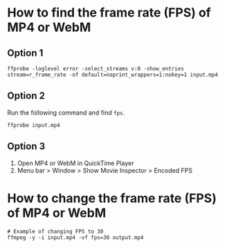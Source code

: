 # How to find the frame rate (FPS) of MP4 or WebM
## Option 1
```shell
ffprobe -loglevel error -select_streams v:0 -show_entries stream=r_frame_rate -of default=noprint_wrappers=1:nokey=1 input.mp4
```
## Option 2
Run the following command and find `fps`.
```shell
ffprobe input.mp4
```
## Option 3
1. Open MP4 or WebM in QuickTime Player
2. Menu bar > Window > Show Movie Inspector > Encoded FPS

# How to change the frame rate (FPS) of MP4 or WebM
```shell
# Example of changing FPS to 30
ffmpeg -y -i input.mp4 -vf fps=30 output.mp4
```
